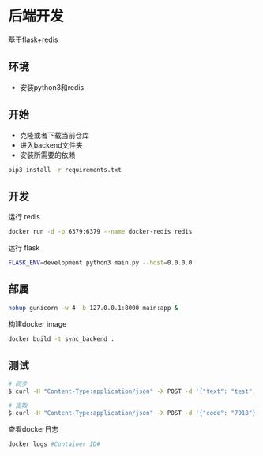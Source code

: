 # 后端开发

基于flask+redis

## 环境


- 安装python3和redis


## 开始

 - 克隆或者下载当前仓库
 - 进入backend文件夹
 - 安装所需要的依赖

``` bash
pip3 install -r requirements.txt
```

## 开发

运行 redis
``` bash
docker run -d -p 6379:6379 --name docker-redis redis
```
运行 flask
``` bash
FLASK_ENV=development python3 main.py --host=0.0.0.0
```

## 部属

``` bash
nohup gunicorn -w 4 -b 127.0.0.1:8000 main:app &
```
构建docker image
``` bash
docker build -t sync_backend .
```

## 测试

``` bash
# 同步
$ curl -H "Content-Type:application/json" -X POST -d '{"text": "test", "once": true}' http://127.0.0.1:8000/submit

# 提取
$ curl -H "Content-Type:application/json" -X POST -d '{"code": "7918"}' http://127.0.0.1:8000/extract
```

查看docker日志
``` bash
docker logs #Container ID#
```